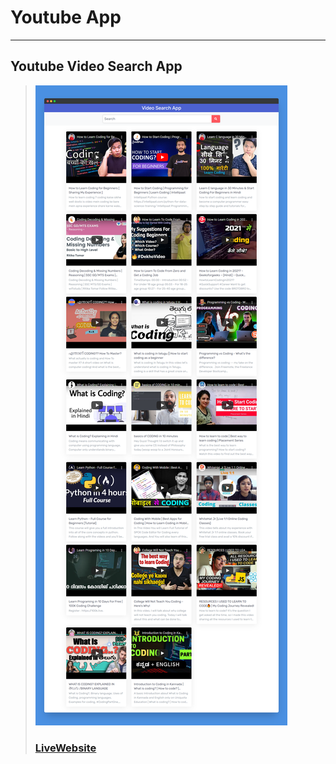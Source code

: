 # Youtube App
---
Youtube Video Search App 
---
> ![Website](images/youtubesearchapp.png)
> ### [LiveWebsite](https://youtubein.netlify.app/)